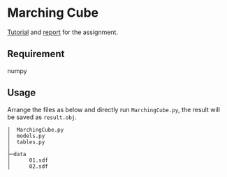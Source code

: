 # Marching Cube

[Tutorial](./tutorial.md) and [report](report.md) for the assignment.

## Requirement

numpy

## Usage

Arrange the files as below and directly run `MarchingCube.py`, the result will be saved as `result.obj`.

```
│  MarchingCube.py
│  models.py
│  tables.py
│
├─data
│      01.sdf
│      02.sdf
```
